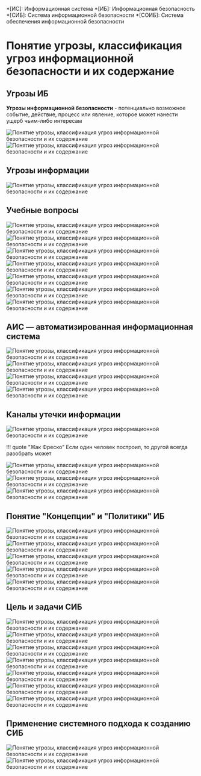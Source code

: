 *[ИС]: Информационная система
*[ИБ]: Информационная безопасность
*[СИБ]: Система информационной безопасности
*[СОИБ]: Система обеспечения информационной безопасности

# Понятие угрозы, классификация угроз информационной безопасности и их содержание

## Угрозы ИБ

**Угрозы информационной безопасности** - потенциально возможное событие, действие, процесс или явление, которое может
нанести ущерб чьим-либо интересам

![Понятие угрозы, классификация угроз информационной безопасности и их содержание](media/02_01.jpg)
![Понятие угрозы, классификация угроз информационной безопасности и их содержание](media/02_02.jpg)

## Угрозы информации

![Понятие угрозы, классификация угроз информационной безопасности и их содержание](media/02_03.jpg)

## Учебные вопросы

![Понятие угрозы, классификация угроз информационной безопасности и их содержание](media/02_04.jpg)
![Понятие угрозы, классификация угроз информационной безопасности и их содержание](media/02_05.jpg)
![Понятие угрозы, классификация угроз информационной безопасности и их содержание](media/02_06.jpg)
![Понятие угрозы, классификация угроз информационной безопасности и их содержание](media/02_07.jpg)
![Понятие угрозы, классификация угроз информационной безопасности и их содержание](media/02_08.jpg)
![Понятие угрозы, классификация угроз информационной безопасности и их содержание](media/02_09.jpg)
![Понятие угрозы, классификация угроз информационной безопасности и их содержание](media/02_10.jpg)

## АИС — автоматизированная информационная система

![Понятие угрозы, классификация угроз информационной безопасности и их содержание](media/02_11.jpg)
![Понятие угрозы, классификация угроз информационной безопасности и их содержание](media/02_12.jpg)
![Понятие угрозы, классификация угроз информационной безопасности и их содержание](media/02_13.jpg)
![Понятие угрозы, классификация угроз информационной безопасности и их содержание](media/02_14.jpg)

## Каналы утечки информации

![Понятие угрозы, классификация угроз информационной безопасности и их содержание](media/02_15.jpg)

!!! quote "Жак Фреско"
    Если один человек построил, то другой всегда разобрать может

![Понятие угрозы, классификация угроз информационной безопасности и их содержание](media/02_16.jpg)
![Понятие угрозы, классификация угроз информационной безопасности и их содержание](media/02_17.jpg)
![Понятие угрозы, классификация угроз информационной безопасности и их содержание](media/02_18.jpg)

## Понятие "Концепции" и "Политики" ИБ

![Понятие угрозы, классификация угроз информационной безопасности и их содержание](media/02_19.jpg)
![Понятие угрозы, классификация угроз информационной безопасности и их содержание](media/02_20.jpg)
![Понятие угрозы, классификация угроз информационной безопасности и их содержание](media/02_21.jpg)
![Понятие угрозы, классификация угроз информационной безопасности и их содержание](media/02_22.jpg)
![Понятие угрозы, классификация угроз информационной безопасности и их содержание](media/02_23.jpg)

## Цель и задачи СИБ

![Понятие угрозы, классификация угроз информационной безопасности и их содержание](media/02_24.jpg)
![Понятие угрозы, классификация угроз информационной безопасности и их содержание](media/02_25.jpg)
![Понятие угрозы, классификация угроз информационной безопасности и их содержание](media/02_26.jpg)
![Понятие угрозы, классификация угроз информационной безопасности и их содержание](media/02_27.jpg)
![Понятие угрозы, классификация угроз информационной безопасности и их содержание](media/02_28.jpg)
![Понятие угрозы, классификация угроз информационной безопасности и их содержание](media/02_29.jpg)
![Понятие угрозы, классификация угроз информационной безопасности и их содержание](media/02_30.jpg)

## Применение системного подхода к созданию СИБ

![Понятие угрозы, классификация угроз информационной безопасности и их содержание](media/02_31.jpg)
![Понятие угрозы, классификация угроз информационной безопасности и их содержание](media/02_32.jpg)
